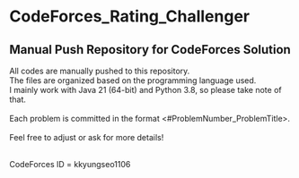 # CodeForces_Rating_Challenger
## Manual Push Repository for CodeForces Solution

All codes are manually pushed to this repository. <br/>
The files are organized based on the programming language used. <br/>
I mainly work with Java 21 (64-bit) and Python 3.8, so please take note of that.<br/><br/>
Each problem is committed in the format <#ProblemNumber_ProblemTitle>.<br/><br/>
Feel free to adjust or ask for more details!

<br/>
CodeForces ID = kkyungseo1106
